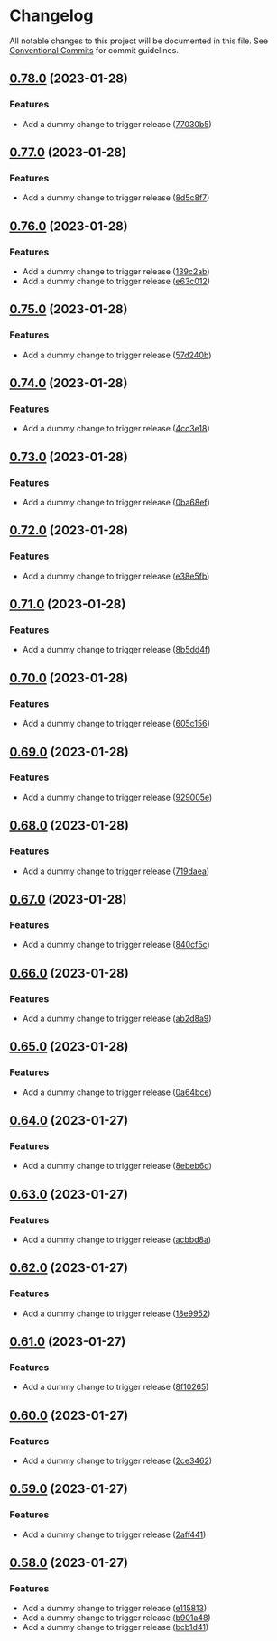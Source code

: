 # Changelog

All notable changes to this project will be documented in this file. See
[Conventional Commits](https://conventionalcommits.org) for commit guidelines.

## [0.78.0](https://github.com/nickderobertis/pypi-sphinx-flexlate-example/compare/v0.77.0...v0.78.0) (2023-01-28)


### Features

* Add a dummy change to trigger release ([77030b5](https://github.com/nickderobertis/pypi-sphinx-flexlate-example/commit/77030b5e944d517f1dca0711e88d9ea37c029dbb))

## [0.77.0](https://github.com/nickderobertis/pypi-sphinx-flexlate-example/compare/v0.76.0...v0.77.0) (2023-01-28)


### Features

* Add a dummy change to trigger release ([8d5c8f7](https://github.com/nickderobertis/pypi-sphinx-flexlate-example/commit/8d5c8f7664c7edde4985b57a77e9527ec519b68e))

## [0.76.0](https://github.com/nickderobertis/pypi-sphinx-flexlate-example/compare/v0.75.0...v0.76.0) (2023-01-28)


### Features

* Add a dummy change to trigger release ([139c2ab](https://github.com/nickderobertis/pypi-sphinx-flexlate-example/commit/139c2ab2ff463393abf379c6b891a6f42f2f33d1))
* Add a dummy change to trigger release ([e63c012](https://github.com/nickderobertis/pypi-sphinx-flexlate-example/commit/e63c012b3c05cfddfa470c5a4a8d8497219b8c65))

## [0.75.0](https://github.com/nickderobertis/pypi-sphinx-flexlate-example/compare/v0.74.0...v0.75.0) (2023-01-28)


### Features

* Add a dummy change to trigger release ([57d240b](https://github.com/nickderobertis/pypi-sphinx-flexlate-example/commit/57d240b51cfefe326123c23135fcde3e3fff934b))

## [0.74.0](https://github.com/nickderobertis/pypi-sphinx-flexlate-example/compare/v0.73.0...v0.74.0) (2023-01-28)


### Features

* Add a dummy change to trigger release ([4cc3e18](https://github.com/nickderobertis/pypi-sphinx-flexlate-example/commit/4cc3e187ca6fde7fde078af99788b415988158cc))

## [0.73.0](https://github.com/nickderobertis/pypi-sphinx-flexlate-example/compare/v0.72.0...v0.73.0) (2023-01-28)


### Features

* Add a dummy change to trigger release ([0ba68ef](https://github.com/nickderobertis/pypi-sphinx-flexlate-example/commit/0ba68ef8c2acc082ced63071f46a079337d65495))

## [0.72.0](https://github.com/nickderobertis/pypi-sphinx-flexlate-example/compare/v0.71.0...v0.72.0) (2023-01-28)


### Features

* Add a dummy change to trigger release ([e38e5fb](https://github.com/nickderobertis/pypi-sphinx-flexlate-example/commit/e38e5fb218773065773f952b6ea4b3dbcd3ec63f))

## [0.71.0](https://github.com/nickderobertis/pypi-sphinx-flexlate-example/compare/v0.70.0...v0.71.0) (2023-01-28)


### Features

* Add a dummy change to trigger release ([8b5dd4f](https://github.com/nickderobertis/pypi-sphinx-flexlate-example/commit/8b5dd4f3b50dbb91d277240b2b3e0224cf39f2ea))

## [0.70.0](https://github.com/nickderobertis/pypi-sphinx-flexlate-example/compare/v0.69.0...v0.70.0) (2023-01-28)


### Features

* Add a dummy change to trigger release ([605c156](https://github.com/nickderobertis/pypi-sphinx-flexlate-example/commit/605c1564714eea6711cd5582e2a68333edc906fe))

## [0.69.0](https://github.com/nickderobertis/pypi-sphinx-flexlate-example/compare/v0.68.0...v0.69.0) (2023-01-28)


### Features

* Add a dummy change to trigger release ([929005e](https://github.com/nickderobertis/pypi-sphinx-flexlate-example/commit/929005ee02af06fa0fcd64f98a2c91078263259f))

## [0.68.0](https://github.com/nickderobertis/pypi-sphinx-flexlate-example/compare/v0.67.0...v0.68.0) (2023-01-28)


### Features

* Add a dummy change to trigger release ([719daea](https://github.com/nickderobertis/pypi-sphinx-flexlate-example/commit/719daeacc8b6f21c9fb35b86ff2501f6c61d748d))

## [0.67.0](https://github.com/nickderobertis/pypi-sphinx-flexlate-example/compare/v0.66.0...v0.67.0) (2023-01-28)


### Features

* Add a dummy change to trigger release ([840cf5c](https://github.com/nickderobertis/pypi-sphinx-flexlate-example/commit/840cf5c43367b86325c9aa8e4fcc0e5f5697252f))

## [0.66.0](https://github.com/nickderobertis/pypi-sphinx-flexlate-example/compare/v0.65.0...v0.66.0) (2023-01-28)


### Features

* Add a dummy change to trigger release ([ab2d8a9](https://github.com/nickderobertis/pypi-sphinx-flexlate-example/commit/ab2d8a9d51574b1c329428c4fccacc2c6658bc6f))

## [0.65.0](https://github.com/nickderobertis/pypi-sphinx-flexlate-example/compare/v0.64.0...v0.65.0) (2023-01-28)


### Features

* Add a dummy change to trigger release ([0a64bce](https://github.com/nickderobertis/pypi-sphinx-flexlate-example/commit/0a64bce635268f47a4ce9af7c1585596a0b3adeb))

## [0.64.0](https://github.com/nickderobertis/pypi-sphinx-flexlate-example/compare/v0.63.0...v0.64.0) (2023-01-27)


### Features

* Add a dummy change to trigger release ([8ebeb6d](https://github.com/nickderobertis/pypi-sphinx-flexlate-example/commit/8ebeb6deccf7428a7653cda824fbfd53282a916a))

## [0.63.0](https://github.com/nickderobertis/pypi-sphinx-flexlate-example/compare/v0.62.0...v0.63.0) (2023-01-27)


### Features

* Add a dummy change to trigger release ([acbbd8a](https://github.com/nickderobertis/pypi-sphinx-flexlate-example/commit/acbbd8a646f683b4201500b80cdbb22bcd1f89fd))

## [0.62.0](https://github.com/nickderobertis/pypi-sphinx-flexlate-example/compare/v0.61.0...v0.62.0) (2023-01-27)


### Features

* Add a dummy change to trigger release ([18e9952](https://github.com/nickderobertis/pypi-sphinx-flexlate-example/commit/18e995225c8480da5335e716c4b5f529f2b3c480))

## [0.61.0](https://github.com/nickderobertis/pypi-sphinx-flexlate-example/compare/v0.60.0...v0.61.0) (2023-01-27)


### Features

* Add a dummy change to trigger release ([8f10265](https://github.com/nickderobertis/pypi-sphinx-flexlate-example/commit/8f102653465c998075776e2b6a1242bd9e5d5aa2))

## [0.60.0](https://github.com/nickderobertis/pypi-sphinx-flexlate-example/compare/v0.59.0...v0.60.0) (2023-01-27)


### Features

* Add a dummy change to trigger release ([2ce3462](https://github.com/nickderobertis/pypi-sphinx-flexlate-example/commit/2ce3462b163fd56db3f40393f54692102e76370d))

## [0.59.0](https://github.com/nickderobertis/pypi-sphinx-flexlate-example/compare/v0.58.0...v0.59.0) (2023-01-27)


### Features

* Add a dummy change to trigger release ([2aff441](https://github.com/nickderobertis/pypi-sphinx-flexlate-example/commit/2aff441b5c5027fa040a4885a78056644b0094ad))

## [0.58.0](https://github.com/nickderobertis/pypi-sphinx-flexlate-example/compare/v0.57.0...v0.58.0) (2023-01-27)


### Features

* Add a dummy change to trigger release ([e115813](https://github.com/nickderobertis/pypi-sphinx-flexlate-example/commit/e1158137b1a688e28ccf3158e52767184823b23b))
* Add a dummy change to trigger release ([b901a48](https://github.com/nickderobertis/pypi-sphinx-flexlate-example/commit/b901a48a5948382b51ef617055eccb8bfbc10e0e))
* Add a dummy change to trigger release ([bcb1d41](https://github.com/nickderobertis/pypi-sphinx-flexlate-example/commit/bcb1d41784ee61136746490291ab56188ea4ceeb))
